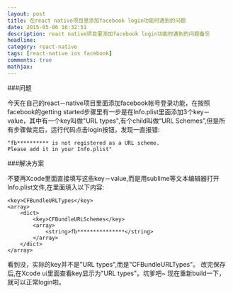 ```yaml
---
layout: post
title: 在react native项目里添加facebook login功能时遇到的问题
date: 2015-05-06 16:32:51
description: react native项目里添加facebook login功能时遇到的问题备忘
headline:
category: react-native
tags: [react-native ios facebook]
comments: true
mathjax:
---
```

###问题

今天在自己的react－native项目里面添加facebook帐号登录功能，在按照facebook的getting started步骤里有一步是在Info.plist里面添加3个key－value，其中有一个key叫做"URL types",有个child叫做“URL Schemes”,但是所有步骤做完后，运行代码点击login按钮，发现一直报错:

	"fb********** is not registered as a URL scheme. 
	Please add it in your Info.plist"


###解决方案

不要再Xcode里面直接填写这些key－value,而是用sublime等文本编辑器打开Info.plist文件,在里面填入以下内容:

	<key>CFBundleURLTypes</key>
	<array>
		<dict>
			<key>CFBundleURLSchemes</key>
			<array>
				<string>fb***************</string>
			</array>
		</dict>
	</array>


看到没，实际的key并不是"URL types",而是"CFBundleURLTypes"。 改完保存后,在Xcode ui里面查看key显示为"URL types"。坑爹吧~ 现在重新build一下，就可以正常login啦。




